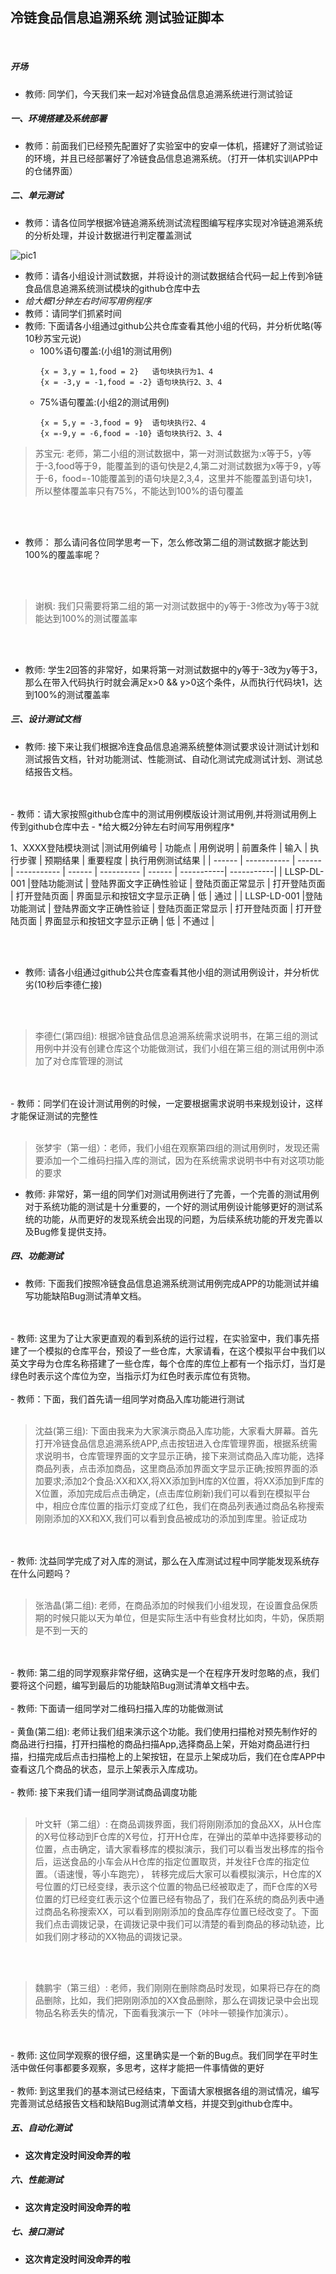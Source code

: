 ## 冷链食品信息追溯系统 测试验证脚本
<br>

##### 开场
- 教师: 同学们，今天我们来一起对冷链食品信息追溯系统进行测试验证



##### 一、环境搭建及系统部署

- 教师：前面我们已经预先配置好了实验室中的安卓一体机，搭建好了测试验证的环境，并且已经部署好了冷链食品信息追溯系统。（打开一体机实训APP中的仓储界面）
 
##### 二、单元测试
- 教师：请各位同学根据冷链追溯系统测试流程图编写程序实现对冷链追溯系统的分析处理，并设计数据进行判定覆盖测试

![pic1](pics/pic1.png)


- 教师：请各小组设计测试数据，并将设计的测试数据结合代码一起上传到冷链食品信息追溯系统测试模块的github仓库中去
- *给大概1分钟左右时间写用例程序* 
- 教师：请同学们抓紧时间 
- 教师: 下面请各小组通过github公共仓库查看其他小组的代码，并分析优略(等10秒苏宝元说)
  - 100%语句覆盖:(小组1的测试用例)  
    ```
    {x = 3,y = 1,food = 2}   语句块执行为1、4
    {x = -3,y = -1,food = -2} 语句块执行2、3、4
    ```
  - 75%语句覆盖:(小组2的测试用例)
    ```
    {x = 5,y = -3,food = 9}  语句块执行2、4
    {x =-9,y = -6,food = -10} 语句块执行2、3、4
    ```
> 苏宝元: 老师，第二小组的测试数据中，第一对测试数据为:x等于5，y等于-3,food等于9，能覆盖到的语句快是2,4,第二对测试数据为x等于9，y等于-6，food=-10能覆盖到的语句块是2,3,4，这里并不能覆盖到语句块1，所以整体覆盖率只有75%，不能达到100%的语句覆盖
<br>
<br>
  
  - 教师： 那么请问各位同学思考一下，怎么修改第二组的测试数据才能达到100%的覆盖率呢？
<br>

<br>
  
> 谢枫: 我们只需要将第二组的第一对测试数据中的y等于-3修改为y等于3就能达到100%的测试覆盖率
<br>
<br>
 
  - 教师: 学生2回答的非常好，如果将第一对测试数据中的y等于-3改为y等于3，那么在带入代码执行时就会满足x>0 && y>0这个条件，从而执行代码块1，达到100%的测试覆盖率

##### 三、设计测试文档
  - 教师: 接下来让我们根据冷连食品信息追溯系统整体测试要求设计测试计划和测试报告文档，针对功能测试、性能测试、自动化测试完成测试计划、测试总结报告文档。
<br>
<br> 
- 教师：请大家按照github仓库中的测试用例模版设计测试用例,并将测试用例上传到github仓库中去
- *给大概2分钟左右时间写用例程序*
 
  1、XXXX登陆模块测试
  |测试用例编号  | 功能点 | 用例说明 | 前置条件 | 输入 | 执行步骤 | 预期结果 | 重要程度 | 执行用例测试结果  |
  | ------      | ----------- | ------                 | -----------      | ------       | ----------    | ------                     | -----------| -----------|
  | LLSP-DL-001 |登陆功能测试 | 登陆界面文字正确性验证 | 登陆页面正常显示 | 打开登陆页面 | 打开登陆页面    | 界面显示和按钮文字显示正确 | 低         | 通过       |
  | LLSP-LD-001 |登陆功能测试 | 登陆界面文字正确性验证 | 登陆页面正常显示 | 打开登陆页面 | 打开登陆页面  | 界面显示和按钮文字显示正确 | 低         | 不通过     |

<br>
<br> 

- 教师: 请各小组通过github公共仓库查看其他小组的测试用例设计，并分析优劣(10秒后李德仁接)
  
<br>
<br>

> 李德仁(第四组): 根据冷链食品信息追溯系统需求说明书，在第三组的测试用例中并没有创建仓库这个功能做测试，我们小组在第三组的测试用例中添加了对仓库管理的测试

<br>
<br> 
  - 教师：同学们在设计测试用例的时候，一定要根据需求说明书来规划设计，这样才能保证测试的完整性

<br>
<br>

>  张梦宇（第一组）：老师，我们小组在观察第四组的测试用例时，发现还需要添加一个二维码扫描入库的测试，因为在系统需求说明书中有对这项功能的要求

- 教师: 非常好，第一组的同学们对测试用例进行了完善，一个完善的测试用例对于系统功能的测试是十分重要的，一个好的测试用例设计能够更好的测试系统的功能，从而更好的发现系统会出现的问题，为后续系统功能的开发完善以及Bug修复提供支持。

##### 四、功能测试
- 教师: 下面我们按照冷链食品信息追溯系统测试用例完成APP的功能测试并编写功能缺陷Bug测试清单文档。
<br>
<br> 
-  教师: 这里为了让大家更直观的看到系统的运行过程，在实验室中，我们事先搭建了一个模拟的仓库平台，预设了一些仓库，大家请看，在这个模拟平台中我们以英文字母为仓库名称搭建了一些仓库，每个仓库的库位上都有一个指示灯，当灯是绿色时表示这个库位为空，当指示灯为红色时表示库位有货物。
<br>
<br> 
- 教师：下面，我们首先请一组同学对商品入库功能进行测试
<br>
<br> 

> 沈益(第三组): 下面由我来为大家演示商品入库功能，大家看大屏幕。首先打开冷链食品信息追溯系统APP,点击按钮进入仓库管理界面，根据系统需求说明书，仓库管理界面的文字显示正确，接下来测试商品入库功能，选择商品列表，点击添加商品，这里商品添加界面文字显示正确;按照界面的添加要求;添加2个食品:XX和XX,将XX添加到H库的X位置，将XX添加到F库的X位置，添加完成后点击确定，(点击库位刷新)我们可以看到在模拟平台中，相应仓库位置的指示灯变成了红色，我们在商品列表通过商品名称搜索刚刚添加的XX和XX,我们可以看到食品被成功的添加到库里。验证成功

<br>
<br> 
- 教师: 沈益同学完成了对入库的测试，那么在入库测试过程中同学能发现系统存在什么问题吗？
<br>
<br> 

> 张浩晶(第二组): 老师，在商品添加的时候我们小组发现，在设置食品保质期的时候只能以天为单位，但是实际生活中有些食材比如肉，牛奶，保质期是不到一天的

<br>
<br> 
- 教师: 第二组的同学观察非常仔细，这确实是一个在程序开发时忽略的点，我们要将这个问题，编写到最后的功能缺陷Bug测试清单文档中去。
<br>
<br> 
- 教师: 下面请一组同学对二维码扫描入库的功能做测试
<br>
<br> 
- 黄鱼(第二组): 老师让我们组来演示这个功能。我们使用扫描枪对预先制作好的商品进行扫描，打开扫描枪的商品扫描App,选择商品上架，开始对商品进行扫描，扫描完成后点击扫描枪上的上架按钮，在显示上架成功后，我们在仓库APP中查看这几个商品的状态，显示上架表示入库成功。
<br>
<br> 
- 教师: 接下来我们请一组同学测试商品调度功能
<br>
<br> 

> 叶文轩（第二组）: 在商品调拨界面，我们将刚刚添加的食品XX，从H仓库的X号位移动到F仓库的X号位，打开H仓库，在弹出的菜单中选择要移动的位置，点击确定，请大家看移库的模拟演示，我们可以看当发出移库的指令后，运送食品的小车会从H仓库的指定位置取货，并发往F仓库的指定位置。（语速慢，等小车跑完）， 转移完成后大家可以看模拟演示，H仓库的X号位置的灯已经变绿，表示这个位置的物品已经被取走了，而F仓库的X号位置的灯已经变红表示这个位置已经有物品了，我们在系统的商品列表中通过商品名称搜索XX，可以看到刚刚添加的食品库存位置已经改变了。下面我们点击调拨记录，在调拨记录中我们可以清楚的看到商品的移动轨迹，比如我们刚才移动的XX物品的调拨记录。
<br>
<br> 

> 魏鹏宇（第三组）: 老师，我们刚刚在删除商品时发现，如果将已存在的商品删除，比如，我们把刚刚添加的XX食品删除，那么在调拨记录中会出现物品名称丢失的情况，下面看我演示一下（咔咔一顿操作加演示）。
<br>
<br> 
- 教师: 这位同学观察的很仔细，这里确实是一个新的Bug点。我们同学在平时生活中做任何事都要多观察，多思考，这样才能把一件事情做的更好
<br>
<br> 
- 教师: 到这里我们的基本测试已经结束，下面请大家根据各组的测试情况，编写完善测试总结报告文档和缺陷Bug测试清单文档，并提交到github仓库中。
<br>

##### 五、自动化测试
- **这次肯定没时间没命弄的啦**

##### 六、性能测试
- **这次肯定没时间没命弄的啦**

##### 七、接口测试
- **这次肯定没时间没命弄的啦**
 
